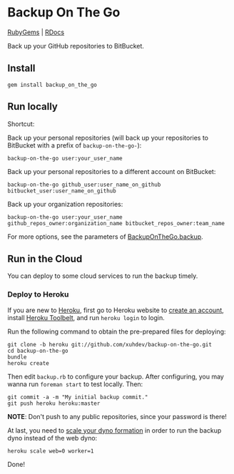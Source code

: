 # Backup On The Go

[RubyGems][1] | [RDocs][2]

Back up your GitHub repositories to BitBucket.

## Install

    gem install backup_on_the_go

## Run locally

Shortcut:

Back up your personal repositories (will back up your repositories to BitBucket
with a prefix of `backup-on-the-go-`):

    backup-on-the-go user:your_user_name

Back up your personal repositories to a different account on BitBucket:

    backup-on-the-go github_user:user_name_on_github bitbucket_user:user_name_on_github

Back up your organization repositories:

    backup-on-the-go user:your_user_name github_repos_owner:organization_name bitbucket_repos_owner:team_name

For more options, see the parameters of [BackupOnTheGo.backup][3].


## Run in the Cloud

You can deploy to some cloud services to run the backup timely.

### Deploy to Heroku

If you are new to [Heroku](http://heroku.com), first go to Heroku website to
[create an account][heroku_signup], install [Heroku Toolbelt][], and run
`heroku login` to login.

Run the following command to obtain the pre-prepared files for deploying:

    git clone -b heroku git://github.com/xuhdev/backup-on-the-go.git
    cd backup-on-the-go
    bundle
    heroku create

Then edit `backup.rb` to configure your backup. After configuring, you may
wanna run `foreman start` to test locally. Then:

    git commit -a -m "My initial backup commit."
    git push heroku heroku:master

**NOTE**: Don't push to any public repositories, since your password is there!

At last, you need to [scale your dyno formation][] in order to run the backup
dyno instead of the web dyno:

    heroku scale web=0 worker=1

Done!


[1]: https://rubygems.org/gems/backup_on_the_go
[2]: http://rubydoc.info/github/xuhdev/backup-on-the-go/master/frames
[3]: http://rubydoc.info/github/xuhdev/backup-on-the-go/master/BackupOnTheGo.backup
[heroku_signup]: https://id.heroku.com/signup
[Heroku Toolbelt]: https://toolbelt.heroku.com/
[scale your dyno formation]: https://devcenter.heroku.com/articles/scaling
